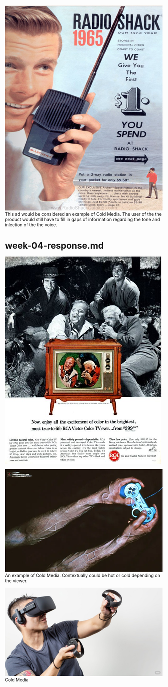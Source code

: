 ![walkietalkiead](walkietalkie.jpg)
This ad would be considered an example of Cold Media. The user of the the product would still have to fill in gaps of information regarding the tone and inlection of the the voice. 
# week-04-response.md
![RCATv](RCA.jpg) 


![Early 2000s ad for Playstation](playstation.jpg) An example of Cold Media. 
Contextually could be hot or cold depending on the viewer.

![Virtualrealityad](vr.jpg) Cold Media
